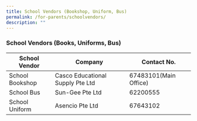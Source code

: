 ```yaml
---
title: School Vendors (Bookshop, Uniform, Bus)
permalink: /for-parents/schoolvendors/
description: ""
---
```


### School Vendors (Books, Uniforms, Bus)



| **School Vendor** | **Company** | **Contact** **No.** |
| -------- | -------- | -------- |
| School Bookshop    | Casco Educational  Supply Pte Ltd    | 67483101(Main Office)     |
| School Bus | Sun-Gee Pte Ltd | 62200555 |
|School Uniform| Asencio Pte Ltd| 67643102|






